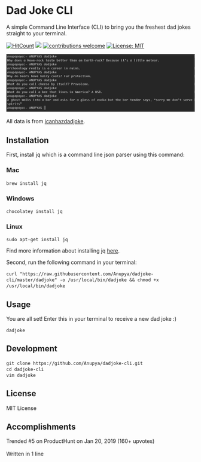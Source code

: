 # Dad Joke CLI
A simple Command Line Interface (CLI) to bring you the freshest dad jokes straight to your terminal.

[![HitCount](http://hits.dwyl.com/Anupya/dadjoke-cli.svg)](http://hits.dwyl.com/Anupya/dadjoke-cli) ![](https://img.badgesize.io/Anupya/dadjoke-cli/master/dadjoke.svg) [![contributions welcome](https://img.shields.io/badge/contributions-welcome-brightgreen.svg?style=flat)](https://github.com/dwyl/esta/issues) [![License: MIT](https://img.shields.io/badge/License-MIT-yellow.svg)](https://opensource.org/licenses/MIT)

![](https://raw.githubusercontent.com/Anupya/dadjoke-cli/master/screenshot.png)

All data is from [icanhazdadjoke](https://icanhazdadjoke.com/api).

## Installation

First, install jq which is a command line json parser using this command:

### Mac
```
brew install jq
```

### Windows
```
chocolatey install jq
```

### Linux
```
sudo apt-get install jq
```

Find more information about installing jq [here](https://stedolan.github.io/jq/download/).    

Second, run the following command in your terminal:

```
curl "https://raw.githubusercontent.com/Anupya/dadjoke-cli/master/dadjoke" -o /usr/local/bin/dadjoke && chmod +x /usr/local/bin/dadjoke
```

## Usage

You are all set! Enter this in your terminal to receive a new dad joke :)

```
dadjoke
```

## Development

```
git clone https://github.com/Anupya/dadjoke-cli.git
cd dadjoke-cli
vim dadjoke
```

## License

MIT License

## Accomplishments

Trended #5 on ProductHunt on Jan 20, 2019 (160+ upvotes) <br> </br>
Written in 1 line
